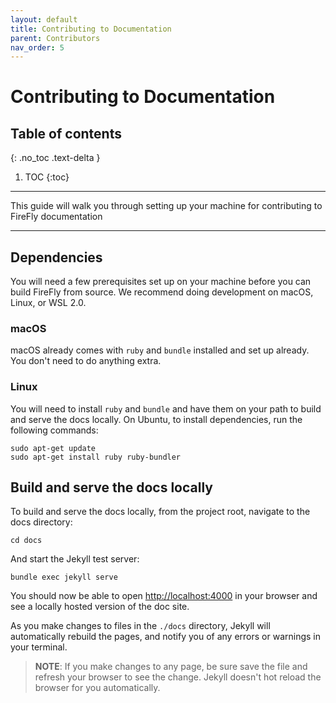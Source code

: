 ```yaml
---
layout: default
title: Contributing to Documentation
parent: Contributors
nav_order: 5
---
```


# Contributing to Documentation

## Table of contents
{: .no_toc .text-delta }

1. TOC
{:toc}

---

This guide will walk you through setting up your machine for contributing to FireFly documentation

---

## Dependencies

You will need a few prerequisites set up on your machine before you can build FireFly from source. We recommend doing development on macOS, Linux, or WSL 2.0.

### macOS
macOS already comes with `ruby` and `bundle` installed and set up already. You don't need to do anything extra.

### Linux
You will need to install `ruby` and `bundle` and have them on your path to build and serve the docs locally. On Ubuntu, to install dependencies, run the following commands:

```
sudo apt-get update
sudo apt-get install ruby ruby-bundler
```

## Build and serve the docs locally
To build and serve the docs locally, from the project root, navigate to the docs directory:

```
cd docs
```

And start the Jekyll test server: 

```
bundle exec jekyll serve
```

You should now be able to open [http://localhost:4000](http://localhost:4000) in your browser and see a locally hosted version of the doc site.

As you make changes to files in the `./docs` directory, Jekyll will automatically rebuild the pages, and notify you of any errors or warnings in your terminal.

> **NOTE**: If you make changes to any page, be sure save the file and refresh your browser to see the change. Jekyll doesn't hot reload the browser for you automatically.